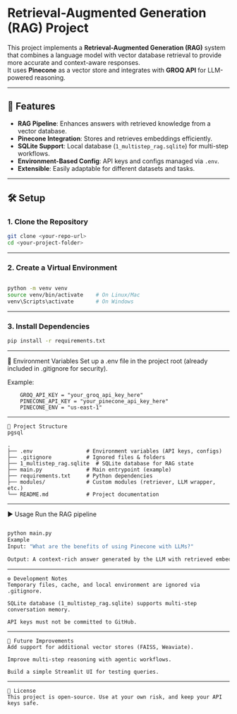 # Retrieval-Augmented Generation (RAG) Project

This project implements a **Retrieval-Augmented Generation (RAG)** system that combines a language model with vector database retrieval to provide more accurate and context-aware responses.  
It uses **Pinecone** as a vector store and integrates with **GROQ API** for LLM-powered reasoning.

---

## 🚀 Features

- **RAG Pipeline**: Enhances answers with retrieved knowledge from a vector database.  
- **Pinecone Integration**: Stores and retrieves embeddings efficiently.  
- **SQLite Support**: Local database (`1_multistep_rag.sqlite`) for multi-step workflows.  
- **Environment-Based Config**: API keys and configs managed via `.env`.  
- **Extensible**: Easily adaptable for different datasets and tasks.  

---

## 🛠️ Setup

### 1. Clone the Repository
```bash
git clone <your-repo-url>
cd <your-project-folder>
```
---

### 2. Create a Virtual Environment
```bash

python -m venv venv
source venv/bin/activate    # On Linux/Mac
venv\Scripts\activate       # On Windows
```
---

### 3. Install Dependencies
```bash
pip install -r requirements.txt
```
---

🔑 Environment Variables
Set up a .env file in the project root (already included in .gitignore for security).

Example:
```
    GROQ_API_KEY = "your_groq_api_key_here"
    PINECONE_API_KEY = "your_pinecone_api_key_here"
    PINECONE_ENV = "us-east-1"
```
---
```
📂 Project Structure
pgsql

.
├── .env                 # Environment variables (API keys, configs)
├── .gitignore           # Ignored files & folders
├── 1_multistep_rag.sqlite  # SQLite database for RAG state
├── main.py              # Main entrypoint (example)
├── requirements.txt     # Python dependencies
├── modules/             # Custom modules (retriever, LLM wrapper, etc.)
└── README.md            # Project documentation
```
---
▶️ Usage
Run the RAG pipeline
```bash

python main.py
Example
Input: "What are the benefits of using Pinecone with LLMs?"

Output: A context-rich answer generated by the LLM with retrieved embeddings.
```
---
```
⚙️ Development Notes
Temporary files, cache, and local environment are ignored via .gitignore.

SQLite database (1_multistep_rag.sqlite) supports multi-step conversation memory.

API keys must not be committed to GitHub.
```
---
```
📌 Future Improvements
Add support for additional vector stores (FAISS, Weaviate).

Improve multi-step reasoning with agentic workflows.

Build a simple Streamlit UI for testing queries.
```
---
```
📝 License
This project is open-source. Use at your own risk, and keep your API keys safe.
```


